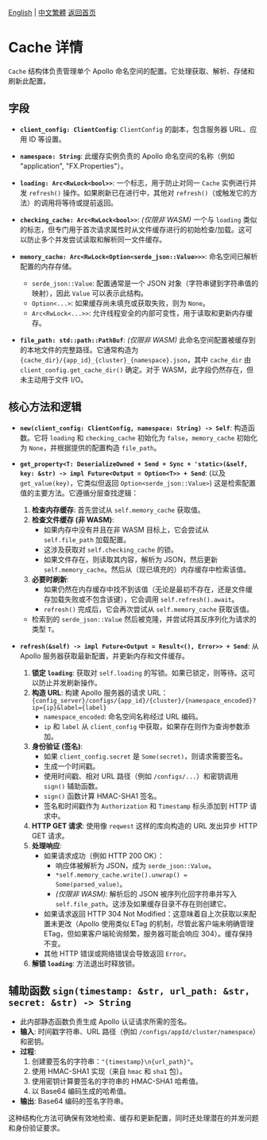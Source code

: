 [English](../en/Design-Cache.md) | [中文繁體](../zh-TW/Design-Cache.md)
[返回首页](Home.md)

# Cache 详情

`Cache` 结构体负责管理单个 Apollo 命名空间的配置。它处理获取、解析、存储和刷新此配置。

## 字段

-   **`client_config: ClientConfig`**:
    `ClientConfig` 的副本，包含服务器 URL、应用 ID 等设置。

-   **`namespace: String`**:
    此缓存实例负责的 Apollo 命名空间的名称（例如 "application", "FX.Properties"）。

-   **`loading: Arc<RwLock<bool>>`**:
    一个标志，用于防止对同一 `Cache` 实例进行并发 `refresh()` 操作。如果刷新已在进行中，其他对 `refresh()`（或触发它的方法）的调用将等待或提前返回。

-   **`checking_cache: Arc<RwLock<bool>>`**:
    *(仅限非 WASM)* 一个与 `loading` 类似的标志，但专门用于首次请求属性时从文件缓存进行的初始检查/加载。这可以防止多个并发尝试读取和解析同一文件缓存。

-   **`memory_cache: Arc<RwLock<Option<serde_json::Value>>>`**:
    命名空间已解析配置的内存存储。
    -   `serde_json::Value`: 配置通常是一个 JSON 对象（字符串键到字符串值的映射），因此 `Value` 可以表示此结构。
    -   `Option<...>`: 如果缓存尚未填充或获取失败，则为 `None`。
    -   `Arc<RwLock<...>>`: 允许线程安全的内部可变性，用于读取和更新内存缓存。

-   **`file_path: std::path::PathBuf`**:
    *(仅限非 WASM)* 此命名空间配置被缓存到的本地文件的完整路径。它通常构造为 `{cache_dir}/{app_id}_{cluster}_{namespace}.json`，其中 `cache_dir` 由 `client_config.get_cache_dir()` 确定。对于 WASM，此字段仍然存在，但未主动用于文件 I/O。

## 核心方法和逻辑

-   **`new(client_config: ClientConfig, namespace: String) -> Self`**:
    构造函数。它将 `loading` 和 `checking_cache` 初始化为 `false`，`memory_cache` 初始化为 `None`，并根据提供的配置构造 `file_path`。

-   **`get_property<T: DeserializeOwned + Send + Sync + 'static>(&self, key: &str) -> impl Future<Output = Option<T>> + Send`**:
    (以及 `get_value(key)`，它类似但返回 `Option<serde_json::Value>`)
    这是检索配置值的主要方法。它遵循分层查找逻辑：
    1.  **检查内存缓存**: 首先尝试从 `self.memory_cache` 获取值。
    2.  **检查文件缓存 (非 WASM)**:
        -   如果内存中没有并且在非 WASM 目标上，它会尝试从 `self.file_path` 加载配置。
        -   这涉及获取对 `self.checking_cache` 的锁。
        -   如果文件存在，则读取其内容，解析为 JSON，然后更新 `self.memory_cache`。然后从（现已填充的）内存缓存中检索该值。
    3.  **必要时刷新**:
        -   如果仍然在内存缓存中找不到该值（无论是最初不存在，还是文件缓存加载失败或不包含该键），它会调用 `self.refresh().await`。
        -   `refresh()` 完成后，它会再次尝试从 `self.memory_cache` 获取该值。
    -   检索到的 `serde_json::Value` 然后被克隆，并尝试将其反序列化为请求的类型 `T`。

-   **`refresh(&self) -> impl Future<Output = Result<(), Error>> + Send`**:
    从 Apollo 服务器获取最新配置，并更新内存和文件缓存。
    1.  **锁定 `loading`**: 获取对 `self.loading` 的写锁。如果已锁定，则等待。这可以防止并发刷新操作。
    2.  **构造 URL**: 构建 Apollo 服务器的请求 URL：
        `{config_server}/configs/{app_id}/{cluster}/{namespace_encoded}?ip={ip}&label={label}`
        -   `namespace_encoded`: 命名空间名称经过 URL 编码。
        -   `ip` 和 `label` 从 `client_config` 中获取，如果存在则作为查询参数添加。
    3.  **身份验证 (签名)**:
        -   如果 `client_config.secret` 是 `Some(secret)`，则请求需要签名。
        -   生成一个时间戳。
        -   使用时间戳、相对 URL 路径（例如 `/configs/...`）和密钥调用 `sign()` 辅助函数。
        -   `sign()` 函数计算 HMAC-SHA1 签名。
        -   签名和时间戳作为 `Authorization` 和 `Timestamp` 标头添加到 HTTP 请求中。
    4.  **HTTP GET 请求**: 使用像 `reqwest` 这样的库向构造的 URL 发出异步 HTTP GET 请求。
    5.  **处理响应**:
        -   如果请求成功（例如 HTTP 200 OK）：
            -   响应体被解析为 JSON，成为 `serde_json::Value`。
            -   `*self.memory_cache.write().unwrap() = Some(parsed_value)`。
            -   *(仅限非 WASM)*: 解析后的 JSON 被序列化回字符串并写入 `self.file_path`。这涉及如果缓存目录不存在则创建它。
        -   如果请求返回 HTTP 304 Not Modified：这意味着自上次获取以来配置未更改（Apollo 使用类似 ETag 的机制，尽管此客户端未明确管理 ETag，但如果客户端轮询频繁，服务器可能会响应 304）。缓存保持不变。
        -   其他 HTTP 错误或网络错误会导致返回 `Error`。
    6.  **解锁 `loading`**: 方法退出时释放锁。

## 辅助函数 `sign(timestamp: &str, url_path: &str, secret: &str) -> String`

-   此内部静态函数负责生成 Apollo 认证请求所需的签名。
-   **输入**: 时间戳字符串、URL 路径（例如 `/configs/appId/cluster/namespace`）和密钥。
-   **过程**:
    1.  创建要签名的字符串：`"{timestamp}\n{url_path}"`。
    2.  使用 HMAC-SHA1 实现（来自 `hmac` 和 `sha1` 包）。
    3.  使用密钥计算要签名的字符串的 HMAC-SHA1 哈希值。
    4.  以 Base64 编码生成的哈希值。
-   **输出**: Base64 编码的签名字符串。

这种结构化方法可确保有效地检索、缓存和更新配置，同时还处理潜在的并发问题和身份验证要求。
